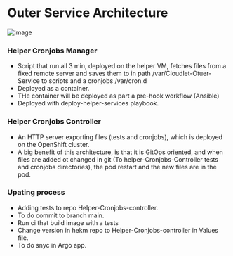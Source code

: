 # Outer Service Architecture



![image](https://user-images.githubusercontent.com/63164964/177109901-6767dd31-6f94-403b-98db-dd94f3fd4bb1.png)



### Helper Cronjobs Manager

* Script that run all 3 min, deployed on the helper VM, fetches files from a fixed remote server and saves them to in path /var/Cloudlet-Otuer-Service to scripts and a cronjobs /var/cron.d
* Deployed as a container.
* THe container will be deployed as part a pre-hook workflow (Ansible)
* Deployed with deploy-helper-services playbook.


### Helper Cronjobs Controller

* An HTTP server exporting files (tests and cronjobs), which is deployed on the OpenShift cluster.
* A big benefit of this architecture, is that it is GitOps  oriented, and when files are added ot changed in git (To helper-Cronjobs-Controller tests and cronjobs directories), the pod restart and the new files are in the pod.

### Upating process

* Adding tests to repo Helper-Cronjobs-controller.
* To do commit to branch main.
* Run ci that build image with a tests
* Change version in hekm repo to Helper-Cronjobs-controller in Values file.
* To do snyc in Argo app.



